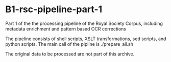 # B1-rsc-pipeline-part-1
Part 1 of the the processing pipeline of the Royal Society Corpus, including metadata enrichment and pattern based OCR corrections

The pipeline consists of shell scripts, XSLT transformations, sed scripts, and python scripts. The main call of the 
pipline is ./prepare_all.sh

The original data to be processed are not part of this archive.
